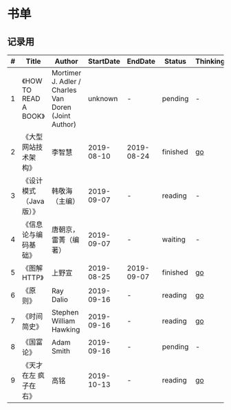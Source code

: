 # 书单 

## 记录用

| # | Title | Author | StartDate | EndDate | Status | Thinking |
|---| ----- | ------ | --------- | ------- | ------ | -------- |
| 1 | 《HOW TO READ A BOOK》 | Mortimer J. Adler / Charles Van Doren (Joint Author) | unknown | - | pending | - |
| 2 | 《大型网站技术架构》 | 李智慧 | 2019-08-10 | 2019-08-24 | finished | [go](./thinking/book2) |
| 3 | 《设计模式（Java版）》 | 韩敬海（主编） | 2019-09-07 | - | reading | - |
| 4 | 《信息论与编码基础》 | 唐朝京，雷菁（编著） | 2019-09-07 | - | waiting | - |
| 5 | 《图解HTTP》 | 上野宣 | 2019-08-25 | 2019-09-07 | finished | [go](./thinking/book5) |
| 6 | 《原则》 | Ray Dalio | 2019-09-16 | - | reading | [go](./thinking/book6) |
| 7 | 《时间简史》 | Stephen William Hawking | 2019-09-16 | - | reading | [go](./thinking/book7) |
| 8 | 《国富论》 | Adam Smith | 2019-09-16 | - | pending | - |
| 9 | 《天才在左 疯子在右》 | 高铭 | 2019-10-13 | - | reading | [go](./thinking/book9) |